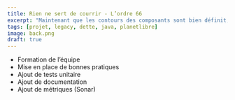 ```yaml
---
title: Rien ne sert de courrir - L’ordre 66
excerpt: "Maintenant que les contours des composants sont bien définit, on va les assainirs et le proparer à un changement"
tags: [projet, legacy, dette, java, planetlibre]
image: back.png
draft: true
---
```


* Formation de l’équipe
* Mise en place de bonnes pratiques
* Ajout de tests unitaire
* Ajout de documentation
* Ajout de métriques (Sonar)